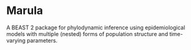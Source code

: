 # Marula
A BEAST 2 package for phylodynamic inference using epidemiological models with multiple (nested) forms of population structure and time-varying parameters.
